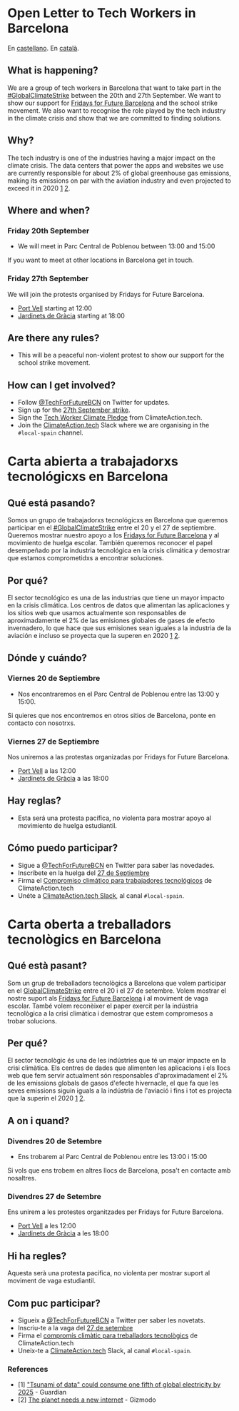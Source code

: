# Open Letter to Tech Workers in Barcelona 

En [castellano](#carta-abierta-a-trabajadorxs-tecnológicxs-en-barcelona). En [català](#carta-oberta-a-treballadors-tecnològics-en-barcelona).


## What is happening?

We are a group of tech workers in Barcelona that want to take part in the [#GlobalClimateStrike](https://globalclimatestrike.net) between the 20th and 27th September. We want to show our support for [Fridays for Future Barcelona](https://twitter.com/f4f_barcelona) and the school strike movement. We also want to recognise the role played by the tech industry in the climate crisis and show that we are committed to finding solutions.

## Why?

The tech industry is one of the industries having a major impact on the climate crisis. The data centers that power the apps and websites we use are currently responsible for about 2% of global greenhouse gas emissions, making its emissions on par with the aviation industry and even projected to exceed it in 2020 [1](https://www.theguardian.com/environment/2017/dec/11/tsunami-of-data-could-consume-fifth-global-electricity-by-2025) [2](https://earther.gizmodo.com/the-planet-needs-a-new-internet-1837101745).

## Where and when?

### Friday 20th September

- We will meet in Parc Central de Poblenou between 13:00 and 15:00

If you want to meet at other locations in Barcelona get in touch.

### Friday 27th September

We will join the protests organised by Fridays for Future Barcelona. 

- [Port Vell](https://act.350.org/event/globalclimatestrike/18202) starting at 12:00
- [Jardinets de Gràcia](https://m.facebook.com/story.php?story_fbid=492776877953307&id=394650514432611) starting at 18:00

## Are there any rules?

- This will be a peaceful non-violent protest to show our support for the school strike movement.

## How can I get involved?

- Follow [@TechForFutureBCN](https://twitter.com/tech4futurebcn) on Twitter for updates.
- Sign up for the [27th September strike](https://m.facebook.com/story.php?story_fbid=492776877953307&id=394650514432611).
- Sign the [Tech Worker Climate Pledge](https://pledge.climateaction.tech/) from ClimateAction.tech.
- Join the [ClimateAction.tech](https://climateaction.tech/) Slack where we are organising in the `#local-spain` channel. 

# Carta abierta a trabajadorxs tecnológicxs en Barcelona

## Qué está pasando?

Somos un grupo de trabajadorxs tecnológicxs en Barcelona que queremos participar en el [#GlobalClimateStrike](https://globalclimatestrike.net) entre el 20 y el 27 de septiembre. Queremos mostrar nuestro apoyo a los [Fridays for Future Barcelona](https://twitter.com/f4f_barcelona) y al movimiento de huelga escolar. También queremos reconocer el papel desempeñado por la industria tecnológica en la crisis climática y demostrar que estamos comprometidxs a encontrar soluciones.

## Por qué?

El sector tecnológico es una de las industrias que tiene un mayor impacto en la crisis climática. Los centros de datos que alimentan las aplicaciones y los sitios web que usamos actualmente son responsables de aproximadamente el 2% de las emisiones globales de gases de efecto invernadero, lo que hace que sus emisiones sean iguales a la industria de la aviación e incluso se proyecta que la superen en 2020 [1](https://www.theguardian.com/environment/2017/dec/11/tsunami-of-data-could-consume-fifth-global-electricity-by-2025) [2](https://earther.gizmodo.com/the-planet-needs-a-new-internet-1837101745).

## Dónde y cuándo?

### Viernes 20 de Septiembre

- Nos encontraremos en el Parc Central de Poblenou entre las 13:00 y 15:00.

Si quieres que nos encontremos en otros sitios de Barcelona, ponte en contacto con nosotrxs.

### Viernes 27 de Septiembre

Nos uniremos a las protestas organizadas por Fridays for Future Barcelona. 

- [Port Vell](https://act.350.org/event/globalclimatestrike/18202) a las 12:00
- [Jardinets de Gràcia](https://m.facebook.com/story.php?story_fbid=492776877953307&id=394650514432611) a las 18:00

## Hay reglas?

- Esta será una protesta pacífica, no violenta para mostrar apoyo al movimiento de huelga estudiantil. 

## Cómo puedo participar?

- Sigue a [@TechForFutureBCN](https://twitter.com/tech4futurebcn) en Twitter para saber las novedades. 
- Inscríbete en la huelga del [27 de Septiembre](https://act.350.org/event/globalclimatestrike/18202)
- Firma el [Compromiso climático para trabajadores tecnológicos](https://pledge.climateaction.tech/) de ClimateAction.tech 
- Unéte a [ClimateAction.tech Slack](https://climateaction.tech/), al canal `#local-spain`.

# Carta oberta a treballadors tecnològics en Barcelona

## Qué està pasant?

Som un grup de treballadors tecnològics a Barcelona que volem participar en el [GlobalClimateStrike](https://globalclimatestrike.net) entre el 20 i el 27 de setembre. Volem mostrar el nostre suport als [Fridays for Future Barcelona](https://twitter.com/f4f_barcelona) i al moviment de vaga escolar. També volem reconèixer el paper exercit per la indústria tecnològica a la crisi climàtica i demostrar que estem compromesos a trobar solucions.

## Per qué?

El sector tecnològic és una de les indústries que té un major impacte en la crisi climàtica. Els centres de dades que alimenten les aplicacions i els llocs web que fem servir actualment són responsables d'aproximadament el 2% de les emissions globals de gasos d'efecte hivernacle, el que fa que les seves emissions siguin iguals a la indústria de l'aviació i fins i tot es projecta que la superin el 2020 [1](https://www.theguardian.com/environment/2017/dec/11/tsunami-of-data-could-consume-fifth-global-electricity-by-2025) [2](https://earther.gizmodo.com/the-planet-needs-a-new-internet-1837101745).

## A on i quand?

### Divendres 20 de Setembre

- Ens trobarem al Parc Central de Poblenou entre les 13:00 i 15:00

Si vols que ens trobem en altres llocs de Barcelona, posa't en contacte amb nosaltres.

### Divendres 27 de Setembre

Ens unirem a les protestes organitzades per Fridays for Future Barcelona.

- [Port Vell](https://act.350.org/event/globalclimatestrike/18202) a les 12:00
- [Jardinets de Gràcia](https://m.facebook.com/story.php?story_fbid=492776877953307&id=394650514432611) a les 18:00

## Hi ha regles?

Aquesta serà una protesta pacífica, no violenta per mostrar suport al moviment de vaga estudiantil.

## Com puc participar?

- Sigueix a [@TechForFutureBCN](https://twitter.com/tech4futurebcn) a Twitter per saber les novetats. 
- Inscriu-te a la vaga del [27 de setembre](https://act.350.org/event/globalclimatestrike/18202)
- Firma el [compromís climàtic para treballadors tecnològics](https://pledge.climateaction.tech/) de ClimateAction.tech 
- Uneix-te a [ClimateAction.tech](https://climateaction.tech/) Slack, al canal `#local-spain`.

### References

- [1] ["Tsunami of data" could consume one fifth of global electricity by 2025](https://www.theguardian.com/environment/2017/dec/11/tsunami-of-data-could-consume-fifth-global-electricity-by-2025) - Guardian
- [2] [The planet needs a new internet](https://earther.gizmodo.com/the-planet-needs-a-new-internet-1837101745) - Gizmodo

